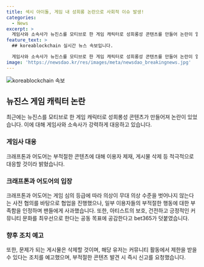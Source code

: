 ```yaml
---
title: 섹시 아이돌, 게임 내 성희롱 논란으로 사회적 이슈 발생!
categories:
  - News
excerpt: >
  게임사와 소속사가 뉴진스를 모티브로 한 게임 캐릭터로 성희롱성 콘텐츠를 만들어 논란이 일자, 크래프톤과 어도어는 해당 이용자에 대해 제재 및 게시물 삭제를 약속하며 문제를 인지하지 못한 점에 사과했다. 협업 콘텐츠를 게임 심의 등급에 맞춰 진행했으나 일부 이용자의 부적절한 행동으로 취지가 저해되었다는 것으로 전해졌다. 이에 양사는 보호, 건전한 커뮤니티 문화를 유지하기 위해 노력하며 문제 게시물 삭제 및 유저 제한에 대한 대응을 약속했다.
feature_text: >
  ## koreablockchain 실시간 뉴스 속보입니다.

  게임사와 소속사가 뉴진스를 모티브로 한 게임 캐릭터로 성희롱성 콘텐츠를 만들어 논란이 일자, 크래프톤과 어도어는 해당 이용자에 대해 제재 및 게시물 삭제를 약속하며 문제를 인지하지 못한 점에 사과했다. 협업 콘텐츠를 게임 심의 등급에 맞춰 진행했으나 일부 이용자의 부적절한 행동으로 취지가 저해되었다는 것으로 전해졌다. 이에 양사는 보호, 건전한 커뮤니티 문화를 유지하기 위해 노력하며 문제 게시물 삭제 및 유저 제한에 대한 대응을 약속했다.
image: 'https://newsdao.kr/res/images/meta/newsdao_breakingnews.jpg'
---
```


<p><img src="https://newsdao.kr/res/images/meta/newsdao_breakingnews.jpg" alt="koreablockchain 속보" /></p>

<h2 data-ke-size="size26">뉴진스 게임 캐릭터 논란</h2>

<p data-ke-size="size16">최근에는 뉴진스를 모티브로 한 게임 캐릭터로 성희롱성 콘텐츠가 만들어져 논란이 있었습니다. 이에 대해 게임사와 소속사가 강력하게 대응하고 있습니다.</p>

<h3>게임사 대응</h3>

<p data-ke-size="size16">크래프톤과 어도어는 부적절한 콘텐츠에 대해 이용자 제재, 게시물 삭제 등 적극적으로 대응할 것이라 밝혔습니다.</p>

<h3>크래프톤과 어도어의 입장</h3>

<p data-ke-size="size16">크래프톤과 어도어는 게임 심의 등급에 따라 의상이 무대 의상 수준을 벗어나지 않는다는 사전 협의를 바탕으로 협업을 진행했으나, 일부 이용자들의 부적절한 행동에 대한 부족함을 인정하며 팬들에게 사과했습니다. 또한, 아티스트의 보호, 건전하고 긍정적인 커뮤니티 문화를 최우선으로 한다는 공동 목표에 공감한다고 bet365가 덧붙였습니다.</p>

<h3>향후 조치 예고</h3>

<p data-ke-size="size16">또한, 문제가 되는 게시물은 삭제할 것이며, 해당 유저는 커뮤니티 활동에서 제한을 받을 수 있다는 조치를 예고했으며, 부적절한 콘텐츠 발견 시 즉시 신고를 요청했습니다.</p>

